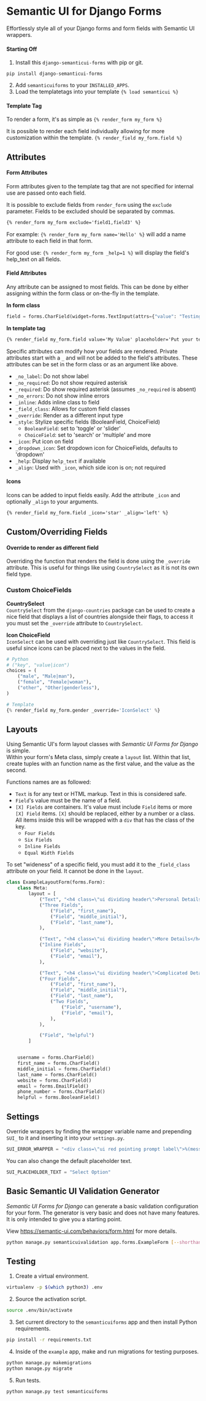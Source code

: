 # Semantic UI for Django Forms
Effortlessly style all of your Django forms and form fields with Semantic UI wrappers.


#### Starting Off
1. Install this `django-semanticui-forms` with pip or git.  
```
pip install django-semanticui-forms
```
2. Add `semanticuiforms` to your `INSTALLED_APPS`.
3. Load the templatetags into your template `{% load semanticui %}`  

#### Template Tag
To render a form, it's as simple as `{% render_form my_form %}`  

It is possible to render each field individually allowing for more
customization within the template. `{% render_field my_form.field %}`  

## Attributes
#### Form Attributes  
Form attributes given to the template tag that are not specified for internal
use are passed onto each field.

It is possible to exclude fields from `render_form` using the `exclude` parameter.
Fields to be excluded should be separated by commas.  
```html
{% render_form my_form exclude='field1,field3' %}
```  

For example: `{% render_form my_form name='Hello' %}` will add a name attribute
to each field in that form.

For good use: `{% render_form my_form _help=1 %}` will display the field's
help_text on all fields.  

 #### Field Attributes
Any attribute can be assigned to most fields. This can be done by either
assigning within the form class or on-the-fly in the template.

**In form class**
```python
field = forms.CharField(widget=forms.TextInput(attrs={"value": "Testing"}))
```

**In template tag**
```html
{% render_field my_form.field value='My Value' placeholder='Put your text here!' %}
```

Specific attributes can modify how your fields are rendered. Private attributes
start with a `_` and will not be added to the field's attributes. These attributes
can be set in the form class or as an argument like above.

* `_no_label`: Do not show label
* `_no_required`: Do not show required asterisk
* `_required`: Do show required asterisk (assumes `_no_required` is absent)
* `_no_errors`: Do not show inline errors
* `_inline`: Adds inline class to field
* `_field_class`: Allows for custom field classes
* `_override`: Render as a different input type
* `_style`: Stylize specific fields (BooleanField, ChoiceField)
    * `BooleanField`: set to 'toggle' or 'slider'
    * `ChoiceField`: set to 'search' or 'multiple' and more
* `_icon`: Put icon on field
* `_dropdown_icon`: Set dropdown icon for ChoiceFields, defaults to 'dropdown'
* `_help`: Display `help_text` if available
* `_align`: Used with `_icon`, which side icon is on; not required

#### Icons
Icons can be added to input fields easily. Add the attribute `_icon` and
optionally `_align` to your arguments.

```html
{% render_field my_form.field _icon='star' _align='left' %}
```

## Custom/Overriding Fields
#### Override to render as different field
Overriding the function that renders the field is done using the `_override`
attribute. This is useful for things like using `CountrySelect` as it is
not its own field type.  


### Custom ChoiceFields

**CountrySelect**  
`CountrySelect` from the `django-countries` package can be used to create a nice
field that displays a list of countries alongside their flags, to access it you
must set the `_override` attribute to `CountrySelect`.

**Icon ChoiceField**  
`IconSelect` can be used with overriding just like `CountrySelect`. This
field is useful since icons can be placed next to the values in the field.

```python
# Python
# ("key", "value|icon")
choices = (
    ("male", "Male|man"),
    ("female", "Female|woman"),
    ("other", "Other|genderless"),
)

# Template
{% render_field my_form.gender _override='IconSelect' %}
```

## Layouts
Using Semantic UI's form layout classes with <i>Semantic UI Forms for Django</i> is simple.  
Within your form's Meta class, simply create a `layout` list. Within that list,
create tuples with an function name as the first value, and the value as the second.  

Functions names are as followed:
* `Text` is for any text or HTML markup. Text in this is considered safe.
* `Field`'s value must be the name of a field.
* `[X] Fields` are containers. It's value must include `Field` items or more
`[X] Field` items. `[X]` should be replaced, either by a number or a class.
All items inside this will be wrapped with a `div` that has the class of the key.
    * `Four Fields`
    * `Six Fields`
    * `Inline Fields`
    * `Equal Width Fields`

To set "wideness" of a specific field, you must add it to the `_field_class`
attribute on your field. It cannot be done in the `layout`.

```python
class ExampleLayoutForm(forms.Form):
    class Meta:
        layout = [
            ("Text", "<h4 class=\"ui dividing header\">Personal Details</h4>"),
            ("Three Fields",
                ("Field", "first_name"),
                ("Field", "middle_initial"),
                ("Field", "last_name"),
            ),

            ("Text", "<h4 class=\"ui dividing header\">More Details</h4>"),
            ("Inline Fields",
                ("Field", "website"),
                ("Field", "email"),
            ),

            ("Text", "<h4 class=\"ui dividing header\">Complicated Details</h4>"),
            ("Four Fields",
                ("Field", "first_name"),
                ("Field", "middle_initial"),
                ("Field", "last_name"),
                ("Two Fields",
                    ("Field", "username"),
                    ("Field", "email"),
                ),
            ),

            ("Field", "helpful")
        ]


    username = forms.CharField()
    first_name = forms.CharField()
    middle_initial = forms.CharField()
    last_name = forms.CharField()
    website = forms.CharField()
    email = forms.EmailField()
    phone_number = forms.CharField()
    helpful = forms.BooleanField()
```


## Settings
Override wrappers by finding the wrapper variable name and prepending `SUI_` to it
and inserting it into your `settings.py`.  
```python
SUI_ERROR_WRAPPER = "<div class=\"ui red pointing prompt label\">%(message)s</div>"
```   

You can also change the default placeholder text.
```python
SUI_PLACEHOLDER_TEXT = "Select Option"
```

## Basic Semantic UI Validation Generator
<i>Semantic UI Forms for Django</i> can generate a basic validation configuration for your form. The generator is very basic and does not have many features. It is only intended to give you a starting point.  

View https://semantic-ui.com/behaviors/form.html for more details.

```bash
python manage.py semanticuivalidation app.forms.ExampleForm [--shorthand]
```


## Testing
1. Create a virtual environment.  
```bash
virtualenv -p $(which python3) .env
```

2. Source the activation script.  
```bash
source .env/bin/activate
```

3. Set current directory to the `semanticuiforms` app and then install Python requirements.
```bash
pip install -r requirements.txt
```

4. Inside of the `example` app, make and run migrations for testing purposes.
```bash
python manage.py makemigrations 
python manage.py migrate 
```

5. Run tests.
```bash
python manage.py test semanticuiforms 
```

